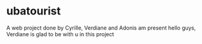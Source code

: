 # ubatourist
A web project done by Cyrille, Verdiane and Adonis
am present
hello guys, Verdiane is glad to be with u in this project
